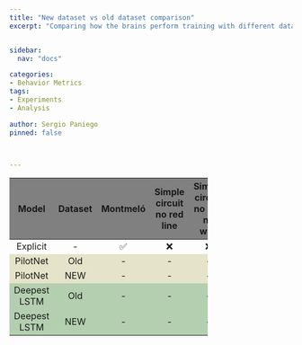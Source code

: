 ```yaml
---
title: "New dataset vs old dataset comparison"
excerpt: "Comparing how the brains perform training with different datasets"


sidebar:
  nav: "docs"

categories:
- Behavior Metrics
tags:
- Experiments
- Analysis

author: Sergio Paniego
pinned: false



---
```



<style>
    .page {
      padding-right: 0px;
    }
    .heatMap {
        width: 70%;
        text-align: center;
    }
    .heatMap th {
        background: grey;
        word-wrap: break-word;
        text-align: center;
    }
    .heatMap tr:nth-child(2) { background: #E5E3C9; }
    .heatMap tr:nth-child(3) { background: #E5E3C9; }
    .heatMap tr:nth-child(4) { background: #B4CFB0; }
    .heatMap tr:nth-child(5) { background: #B4CFB0; }
    .heatMap tr:nth-child(6) { background: #94B49F; }
    .heatMap tr:nth-child(7) { background: #94B49F; }
    .heatMap tr:nth-child(8) { background: #74959A; }
    .heatMap tr:nth-child(9) { background: #74959A; }
    .heatMap tr:nth-child(10) { background: #789395; }
    .heatMap tr:nth-child(11) { background: #789395; }
    .heatMap tr:nth-child(12) { background: #E5E3C9; }
    .heatMap tr:nth-child(13) { background: #E5E3C9; }
</style>

<table class="heatMap">
<thead>
<tr>
  <th>Model</th>
  <th>Dataset</th>
  <th>Montmeló</th>
  <th>Simple circuit no red line</th>
  <th>Simple circuit no line no wall</th>
  <th>Simple circuit white road</th>
  <th>Simple circuit white road no line</th>
</tr>
</thead>
<tbody>
<tr>
  <td>Explicit</td>
  <td>-</td>
  <td>✅</td>
  <td>❌</td>
  <td>❌</td>
  <td>✅</td>
  <td>❌</td>
</tr>
<tr>
  <td>PilotNet</td>
  <td>Old</td>
  <td>-</td>
  <td>-</td>
  <td>-</td>
  <td>-</td>
  <td>-</td>
</tr>
<tr>
  <td>PilotNet</td>
  <td>NEW</td>
  <td>-</td>
  <td>-</td>
  <td>-</td>
  <td>-</td>
  <td>-</td>
</tr>
<tr>
  <td>Deepest LSTM</td>
  <td>Old</td>
  <td>-</td>
  <td>-</td>
  <td>-</td>
  <td>-</td>
  <td>-</td>
</tr>
<tr>
  <td>Deepest LSTM</td>
  <td>NEW</td>
  <td>-</td>
  <td>-</td>
  <td>-</td>
  <td>-</td>
  <td>-</td>
</tr>
</tbody>
</table>